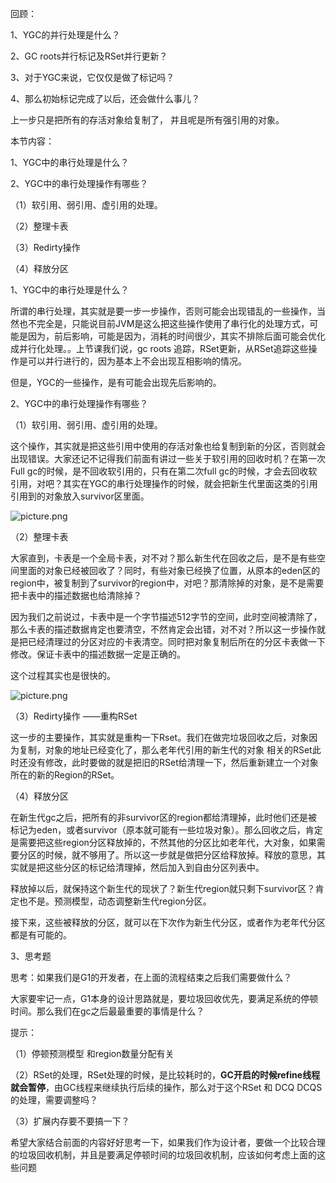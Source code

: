 回顾：

1、YGC的并行处理是什么？

2、GC roots并行标记及RSet并行更新？

3、对于YGC来说，它仅仅是做了标记吗？

4、那么初始标记完成了以后，还会做什么事儿？

上一步只是把所有的存活对象给复制了， 并且呢是所有强引用的对象。

本节内容：

1、YGC中的串行处理是什么？

2、YGC中的串行处理操作有哪些？

（1）软引用、弱引用、虚引用的处理。

（2）整理卡表

（3）Redirty操作

（4）释放分区

 

1、YGC中的串行处理是什么？

所谓的串行处理，其实就是要一步一步操作，否则可能会出现错乱的一些操作，当然也不完全是，只能说目前JVM是这么把这些操作使用了串行化的处理方式，可能是因为，前后影响，可能是因为，消耗的时间很少，其实不排除后面可能会优化成并行化处理。。上节课我们说，gc roots 追踪，RSet更新，从RSet追踪这些操作是可以并行进行的，因为基本上不会出现互相影响的情况。

但是，YGC的一些操作，是有可能会出现先后影响的。

 

2、YGC中的串行处理操作有哪些？

（1）软引用、弱引用、虚引用的处理。

这个操作，其实就是把这些引用中使用的存活对象也给复制到新的分区，否则就会出现错误。大家还记不记得我们前面有讲过一些关于软引用的回收时机？在第一次Full gc的时候，是不回收软引用的，只有在第二次full gc的时候，才会去回收软引用，对吧？其实在YGC的串行处理操作的时候，就会把新生代里面这类的引用引用到的对象放入survivor区里面。

![picture.png](http://wechatapppro-1252524126.cdn.xiaoeknow.com/image/ueditor/67753100_1641211293.png?imageView2/2/q/80%7CimageMogr2/ignore-error/1)

（2）整理卡表

大家直到，卡表是一个全局卡表，对不对？那么新生代在回收之后，是不是有些空间里面的对象已经被回收了？同时，有些对象已经换了位置，从原本的eden区的region中，被复制到了survivor的region中，对吧？那清除掉的对象，是不是需要把卡表中的描述数据也给清除掉？

 

因为我们之前说过，卡表中是一个字节描述512字节的空间，此时空间被清除了，那么卡表的描述数据肯定也要清空，不然肯定会出错，对不对？所以这一步操作就是把已经清理过的分区对应的卡表清空。同时把对象复制后所在的分区卡表做一下修改。保证卡表中的描述数据一定是正确的。

这个过程其实也是很快的。

![picture.png](http://wechatapppro-1252524126.cdn.xiaoeknow.com/image/ueditor/64679500_1641211293.png?imageView2/2/q/80%7CimageMogr2/ignore-error/1)

 

（3）Redirty操作 ——重构RSet

这一步的主要操作，其实就是重构一下Rset。我们在做完垃圾回收之后，对象因为复制，对象的地址已经变化了，那么老年代引用的新生代的对象 相关的RSet此时还没有修改，此时要做的就是把旧的RSet给清理一下，然后重新建立一个对象所在的新的Region的RSet。

 

（4）释放分区

在新生代gc之后，把所有的非survivor区的region都给清理掉，此时他们还是被标记为eden，或者survivor（原本就可能有一些垃圾对象）。那么回收之后，肯定是需要把这些region分区释放掉的，不然其他的分区比如老年代，大对象，如果需要分区的时候，就不够用了。所以这一步就是做把分区给释放掉。释放的意思，其实就是把这些分区的标记给清理掉，然后加入到自由分区列表中。

 

释放掉以后，就保持这个新生代的现状了？新生代region就只剩下survivor区？肯定也不是。预测模型，动态调整新生代region分区。

 

接下来，这些被释放的分区，就可以在下次作为新生代分区，或者作为老年代分区都是有可能的。

 

3、思考题

思考：如果我们是G1的开发者，在上面的流程结束之后我们需要做什么？

 

大家要牢记一点，G1本身的设计思路就是，要垃圾回收优先，要满足系统的停顿时间。那么我们在gc之后最最重要的事情是什么？

提示：

（1）停顿预测模型 和region数量分配有关

（2）RSet的处理，RSet处理的时候，是比较耗时的，**GC****开启的时候refine****线程就会暂停**，由GC线程来继续执行后续的操作，那么对于这个RSet 和 DCQ DCQS的处理，需要调整吗？

（3）扩展内存要不要搞一下？

 

希望大家结合前面的内容好好思考一下，如果我们作为设计者，要做一个比较合理的垃圾回收机制，并且是要满足停顿时间的垃圾回收机制，应该如何考虑上面的这些问题